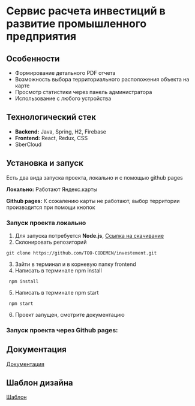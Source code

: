 # Сервис расчета инвестиций в развитие промышленного предприятия

## Особенности
- Формирование детального PDF отчета
- Возможность выбора территориального расположения объекта на карте
- Просмотр статистики через панель администратора
- Использование с любого устройства

## Технологический стек
- __Backend:__ Java, Spring, H2, Firebase
- __Frontend:__ React, Redux, CSS
- SberCloud

## Установка и запуск
Есть два вида запуска проекта, локально и с помощью github pages

__Локально:__ Работают Яндекс.карты

__Github pages:__ К сожалению карты не работают, выбор территории производится при помощи кнопок

### Запуск проекта локально
1. Для запуска потребуется __Node.js__, [Ссылка на скачивание](https://nodejs.org/en)
2. Склонировать репозиторий
```shell 
git clone https://github.com/TOO-CODEMEN/investement.git
```
3. Зайти в терминал и в корневую папку frontend
4. Написать в терминале npm install
```shell
 npm install
```
5. Написать в терминале npm start
```shell
 npm start
```
6. Проект запущен, смотрите документацию

### Запуск проекта через Github pages:

## Документация
[Документация](https://docs.google.com/document/d/1dbX66GJXOWBxL71oms_dr8B6cIky6ogDmViaUjrqjpo/edit)

## Шаблон дизайна
[Шаблон](https://www.figma.com/file/mgzhYSmj9zDeGtaROJyXmd/Untitled?type=design&node-id=5-827&t=6C8COgjAAbfJvOB2-0)
